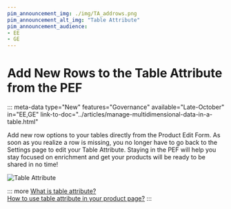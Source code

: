 ```yaml
---
pim_announcement_img: ./img/TA_addrows.png
pim_announcement_alt_img: "Table Attribute"
pim_announcement_audience:
- EE
- GE
---
```


# Add New Rows to the Table Attribute from the PEF
::: meta-data type="New" features="Governance" available="Late-October" in="EE,GE" link-to-doc="../articles/manage-multidimensional-data-in-a-table.html"

Add new row options to your tables directly from the Product Edit Form. As soon as you realize a row is missing, you no longer have to go back to the Settings page to edit your Table Attribute. Staying in the PEF will help you stay focused on enrichment and get your products will be ready to be shared in no time!

![Table Attribute](../img/TA_addrows.png)  


::: more
[What is table attribute?](../articles/manage-multidimensional-data-in-a-table.html)  
[How to use table attribute in your product page?](../articles/work-on-a-product/#use-a-table-attribute-in-your-product-page.html)
:::
